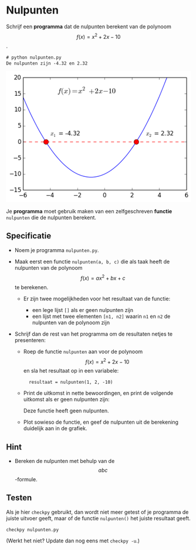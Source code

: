 # Nulpunten

Schrijf een **programma** dat de nulpunten berekent van de polynoom $$f(x)=x^2+2x-10$$.

    # python nulpunten.py
    De nulpunten zijn -4.32 en 2.32

![](PolynoomAnalyse.png)

Je **programma** moet gebruik maken van een zelfgeschreven **functie** `nulpunten` die de nulpunten berekent.


## Specificatie

- Noem je programma `nulpunten.py`.

- Maak eerst een functie `nulpunten(a, b, c)` die als taak heeft de nulpunten van de polynoom $$f(x)=ax^2+bx+c$$ te berekenen.

    - Er zijn twee mogelijkheden voor het resultaat van de functie:

        - een lege lijst `[]` als er geen nulpunten zijn
        - een lijst met twee elementen `[n1, n2]` waarin `n1` en `n2` de nulpunten van de polynoom zijn

- Schrijf dan de rest van het programma om de resultaten netjes te presenteren:

    - Roep de functie `nulpunten` aan voor de polynoom $$f(x)=x^2+2x-10$$ en sla het resultaat op in een variabele:

            resultaat = nulpunten(1, 2, -10)

    - Print de uitkomst in nette bewoordingen, en print de volgende uitkomst als er geen nulpunten zijn:

        Deze functie heeft geen nulpunten.

    - Plot sowieso de functie, en geef de nulpunten uit de berekening duidelijk aan in de grafiek.


## Hint

- Bereken de nulpunten met behulp van de $$abc$$-formule.


## Testen

Als je hier `checkpy` gebruikt, dan wordt niet meer getest of je programma de juiste uitvoer geeft, maar of de functie `nulpunten()` het juiste resultaat geeft.

    checkpy nulpunten.py

(Werkt het niet? Update dan nog eens met `checkpy -u`.)
